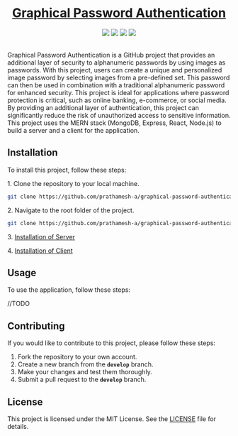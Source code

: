 <h1 align="center"><a href="https://graphical-auth-client.vercel.app/">Graphical Password Authentication</a></h1>

<div align="center">
  <img src="https://img.shields.io/github/license/prathamesh-a/graphical-password-authentication" />
  <img src="https://img.shields.io/badge/Stack-MERN-blue"/>
  <img src="https://img.shields.io/badge/PRs-welcome-brightgreen"/>
  <img src="https://img.shields.io/github/stars/prathamesh-a/graphical-password-authentication?style=social"/>
</div> <br>


Graphical Password Authentication is a GitHub project that provides an additional layer of security to alphanumeric passwords by using images as passwords. With this project, users can create a unique and personalized image password by selecting images from a pre-defined set. This password can then be used in combination with a traditional alphanumeric password for enhanced security. This project is ideal for applications where password protection is critical, such as online banking, e-commerce, or social media. By providing an additional layer of authentication, this project can significantly reduce the risk of unauthorized access to sensitive information. This project uses the MERN stack (MongoDB, Express, React, Node.js) to build a server and a client for the application.

## Installation
To install this project, follow these steps:<br>

<p>1. Clone the repository to your local machine.</p>

```bash
git clone https://github.com/prathamesh-a/graphical-password-authentication.git
```

<p>2. Navigate to the root folder of the project.</p>

```bash
git clone https://github.com/prathamesh-a/graphical-password-authentication.git
```

<p>3. <a href="www.google.com">Installation of Server</a></p>
<p>4. <a href="www.google.com">Installation of Client</a></p>

## Usage
To use the application, follow these steps:

//TODO

## Contributing
If you would like to contribute to this project, please follow these steps:

1. Fork the repository to your own account.
2. Create a new branch from the **`develop`** branch.
3. Make your changes and test them thoroughly.
4. Submit a pull request to the **`develop`** branch.

## License
This project is licensed under the MIT License. See the <a href="https://github.com/prathamesh-a/graphical-password-authentication/blob/main/LICENSE">LICENSE</a> file for details.
